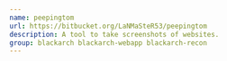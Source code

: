 ```yaml
---
name: peepingtom
url: https://bitbucket.org/LaNMaSteR53/peepingtom
description: A tool to take screenshots of websites.
group: blackarch blackarch-webapp blackarch-recon
---
```

